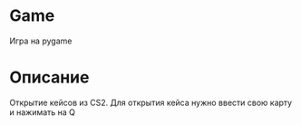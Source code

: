 # Game
Игра на pygame
# Описание
Открытие кейсов из CS2.
Для открытия кейса нужно ввести свою карту и нажимать на Q
